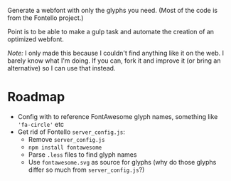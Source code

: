 Generate a webfont with only the glyphs you need. (Most of the code is from the Fontello project.)

Point is to be able to make a gulp task and automate the creation of an optimized webfont.

*Note:* I only made this because I couldn't find anything like it on the web. I barely know what I'm doing. If you can, fork it and improve it (or bring an alternative) so I can use that instead.

# Roadmap

* Config with to reference FontAwesome glyph names, something like `'fa-circle'` etc
* Get rid of Fontello `server_config.js`:
  * Remove `server_config.js`
  * `npm install fontawesome`
  * Parse `.less` files to find glyph names
  * Use `fontawesome.svg` as source for glyphs (why do those glyphs differ so much from `server_config.js`?)